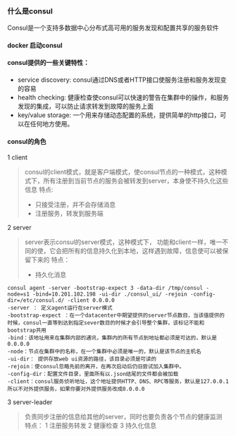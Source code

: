 ### 什么是consul
Consul是一个支持多数据中心分布式高可用的服务发现和配置共享的服务软件

#### docker 启动consul

#### consul提供的一些关键特性：
+ service discovery: consul通过DNS或者HTTP接口使服务注册和服务发现变的容易
+ health checking: 健康检查使consul可以快速的警告在集群中的操作，和服务发现的集成，可以防止请求转发到故障的服务上面
+ key/value storage: 一个用来存储动态配置的系统，提供简单的http接口，可以在任何地方使用。

#### consul的角色
1 client
> consul的client模式，就是客户端模式，使consul节点的一种模式，这种模式下，所有注册到当前节点的服务会被转发到server，本身使不持久化这些信息
> 特点:
> + 只接受注册，并不会存储消息
> + 注册服务，转发到服务端

2 server
> server表示consul的server模式，这种模式下， 功能和client一样，唯一不同的使，它会把所有的信息持久化到本地，这样遇到故障，信息使可以被保留下来的
> 特点：
> + 持久化消息
```
consul agent -server -bootstrap-expect 3 -data-dir /tmp/consul -node=s1 -bind=10.201.102.198 -ui-dir ./consul_ui/ -rejoin -config-dir=/etc/consul.d/ -client 0.0.0.0
-server ： 定义agent运行在server模式
-bootstrap-expect ：在一个datacenter中期望提供的server节点数目，当该值提供的时候，consul一直等到达到指定sever数目的时候才会引导整个集群，该标记不能和bootstrap共用
-bind：该地址用来在集群内部的通讯，集群内的所有节点到地址都必须是可达的，默认是0.0.0.0
-node：节点在集群中的名称，在一个集群中必须是唯一的，默认是该节点的主机名
-ui-dir： 提供存放web ui资源的路径，该目录必须是可读的
-rejoin：使consul忽略先前的离开，在再次启动后仍旧尝试加入集群中。
-config-dir：配置文件目录，里面所有以.json结尾的文件都会被加载
-client：consul服务侦听地址，这个地址提供HTTP、DNS、RPC等服务，默认是127.0.0.1所以不对外提供服务，如果你要对外提供服务改成0.0.0.0
```

3 server-leader
> 负责同步注册的信息给其他的server，同时也要负责各个节点的健康监测
> 特点： 
> 1 注册服务转发
> 2 健康检查
> 3 持久化信息